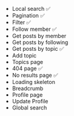 - Local search ✅
- Pagination ✅
- Filter ✅
- Follow member ✅
- Get posts by member
- Get posts by following
- Get posts by topic ✅
- Add topic
- Topics page
- 404 page ✅
- No results page ✅
- Loading skeleton
- Breadcrumb
- Profile page
- Update Profile
- Global search
